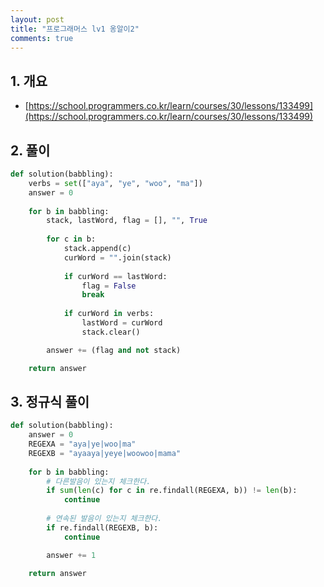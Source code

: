 ```yaml
---
layout: post
title: "프로그래머스 lv1 옹알이2"
comments: true
---
```

## 1. 개요
- [https://school.programmers.co.kr/learn/courses/30/lessons/133499](https://school.programmers.co.kr/learn/courses/30/lessons/133499)

## 2. 풀이
```python
def solution(babbling):
    verbs = set(["aya", "ye", "woo", "ma"])
    answer = 0
    
    for b in babbling:
        stack, lastWord, flag = [], "", True
        
        for c in b:
            stack.append(c)
            curWord = "".join(stack)
            
            if curWord == lastWord:
                flag = False
                break
            
            if curWord in verbs:
                lastWord = curWord
                stack.clear()

        answer += (flag and not stack)

    return answer
```

## 3. 정규식 풀이
```python
def solution(babbling):
    answer = 0
    REGEXA = "aya|ye|woo|ma"
    REGEXB = "ayaaya|yeye|woowoo|mama"
    
    for b in babbling:
        # 다른발음이 있는지 체크한다.
        if sum(len(c) for c in re.findall(REGEXA, b)) != len(b):
            continue
        
        # 연속된 발음이 있는지 체크한다.
        if re.findall(REGEXB, b):
            continue

        answer += 1

    return answer
```
